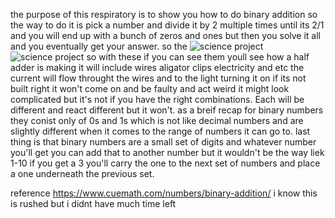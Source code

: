 the purpose of this respiratory is to show you how to do binary addition  so the way to do it is pick a number and divide it by 2 multiple times until its 2/1 and you will end up with a bunch of zeros and ones but then you solve it all and you eventually get your answer.
so the ![science project](https://github.com/user-attachments/assets/925c46d2-3c1f-46cd-bf0c-7f31099189f8)
![science project](https://github.com/user-attachments/assets/01b3d061-0c6c-421d-94b9-cfcce64e80d1)
so with these if you can see them youll see how a half adder is 
making it will include wires aligator clips electricity and etc 
the current will flow throught the wires and to the light turning it on if its not built right it won't come on and be faulty and act weird    it might look complicated but it's not  if you have the right combinations. Each will be different and react different but it won't.               as a breif recap for binary numbers they conist only of 0s and 1s which is not like decimal numbers and are slightly different when it comes to the range of numbers it can go to.
last thing is that binary numbers are a small set of digits and whatever number you'll get you can add that to another number but it wouldn't be the way liek 1-10 if you get a 3 you'll carry the one to the next set of numbers and place a one underneath the previous set. 



reference https://www.cuemath.com/numbers/binary-addition/
i know this is rushed but i didnt have much time left 
